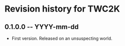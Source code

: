 # Revision history for TWC2K

## 0.1.0.0  -- YYYY-mm-dd

* First version. Released on an unsuspecting world.
